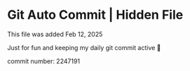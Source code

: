 # Git Auto Commit | Hidden File

This file was added Feb 12, 2025

Just for fun and keeping my daily git commit active 🤪

commit number: 2247191

